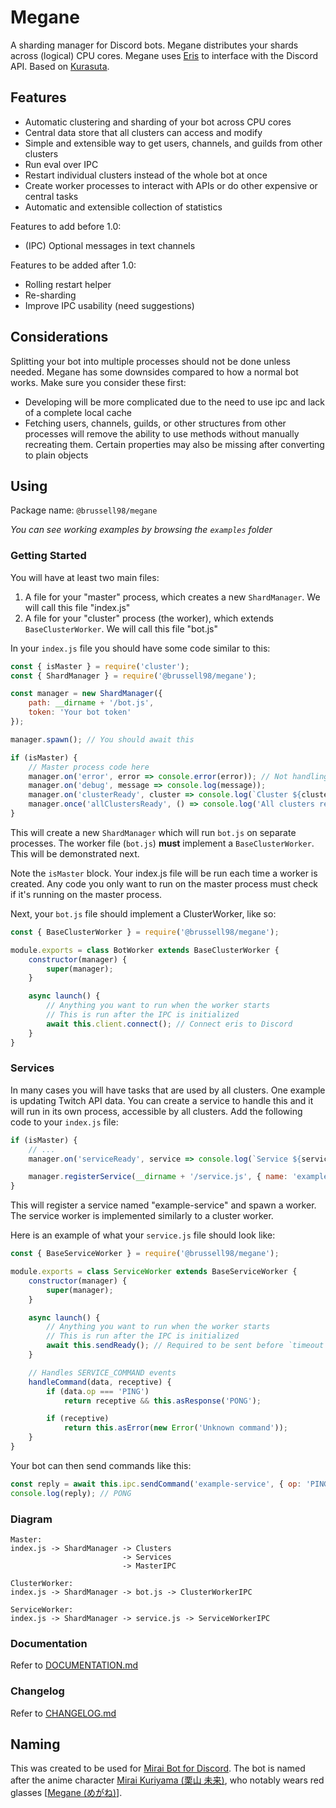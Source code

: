 # Megane

A sharding manager for Discord bots. Megane distributes your shards across (logical) CPU cores. Megane uses [Eris](https://github.com/abalabahaha/eris) to interface with the Discord API. Based on [Kurasuta](https://github.com/DevYukine/Kurasuta).

## Features

- Automatic clustering and sharding of your bot across CPU cores
- Central data store that all clusters can access and modify
- Simple and extensible way to get users, channels, and guilds from other clusters
- Run eval over IPC
- Restart individual clusters instead of the whole bot at once
- Create worker processes to interact with APIs or do other expensive or central tasks
- Automatic and extensible collection of statistics

Features to add before 1.0:

- (IPC) Optional messages in text channels

Features to be added after 1.0:

- Rolling restart helper
- Re-sharding
- Improve IPC usability (need suggestions)

## Considerations

Splitting your bot into multiple processes should not be done unless needed. Megane has some downsides compared to how a normal bot works. Make sure you consider these first:

- Developing will be more complicated due to the need to use ipc and lack of a complete local cache
- Fetching users, channels, guilds, or other structures from other processes will remove the ability to use methods without manually recreating them. Certain properties may also be missing after converting to plain objects

## Using

Package name: `@brussell98/megane`

*You can see working examples by browsing the `examples` folder*

### Getting Started

You will have at least two main files:
1. A file for your "master" process, which creates a new `ShardManager`. We will call this file "index.js"
2. A file for your "cluster" process (the worker), which extends `BaseClusterWorker`. We will call this file "bot.js"

In your `index.js` file you should have some code similar to this:
```js
const { isMaster } = require('cluster');
const { ShardManager } = require('@brussell98/megane');

const manager = new ShardManager({
	path: __dirname + '/bot.js',
	token: 'Your bot token'
});

manager.spawn(); // You should await this

if (isMaster) {
	// Master process code here
	manager.on('error', error => console.error(error)); // Not handling these errors will kill everything when any error is emitted
	manager.on('debug', message => console.log(message));
	manager.on('clusterReady', cluster => console.log(`Cluster ${cluster.id} ready`));
	manager.once('allClustersReady', () => console.log('All clusters ready'));
}
```
This will create a new `ShardManager` which will run `bot.js` on separate processes. The worker file (`bot.js`) **must** implement a `BaseClusterWorker`. This will be demonstrated next.

Note the `isMaster` block. Your index.js file will be run each time a worker is created. Any code you only want to run on the master process must check if it's running on the master process.

Next, your `bot.js` file should implement a ClusterWorker, like so:
```js
const { BaseClusterWorker } = require('@brussell98/megane');

module.exports = class BotWorker extends BaseClusterWorker {
	constructor(manager) {
		super(manager);
	}

	async launch() {
		// Anything you want to run when the worker starts
		// This is run after the IPC is initialized
		await this.client.connect(); // Connect eris to Discord
	}
}
```

### Services

In many cases you will have tasks that are used by all clusters. One example is updating Twitch API data. You can create a service to handle this and it will run in its own process, accessible by all clusters. Add the following code to your `index.js` file:
```js
if (isMaster) {
	// ...
	manager.on('serviceReady', service => console.log(`Service ${service.name} ready`));

	manager.registerService(__dirname + '/service.js', { name: 'example-service', timeout: 60e3 });
}
```
This will register a service named "example-service" and spawn a worker. The service worker is implemented similarly to a cluster worker.

Here is an example of what your `service.js` file should look like:
```js
const { BaseServiceWorker } = require('@brussell98/megane');

module.exports = class ServiceWorker extends BaseServiceWorker {
	constructor(manager) {
		super(manager);
	}

	async launch() {
		// Anything you want to run when the worker starts
		// This is run after the IPC is initialized
		await this.sendReady(); // Required to be sent before `timeout`
	}

	// Handles SERVICE_COMMAND events
	handleCommand(data, receptive) {
		if (data.op === 'PING')
			return receptive && this.asResponse('PONG');

		if (receptive)
			return this.asError(new Error('Unknown command'));
	}
}
```
Your bot can then send commands like this:
```js
const reply = await this.ipc.sendCommand('example-service', { op: 'PING' }, { receptive: true });
console.log(reply); // PONG
```

### Diagram

```
Master:
index.js -> ShardManager -> Clusters
						 -> Services
						 -> MasterIPC

ClusterWorker:
index.js -> ShardManager -> bot.js -> ClusterWorkerIPC

ServiceWorker:
index.js -> ShardManager -> service.js -> ServiceWorkerIPC
```

### Documentation

Refer to [DOCUMENTATION.md](DOCUMENTATION.md)

### Changelog

Refer to [CHANGELOG.md](CHANGELOG.md)

## Naming

This was created to be used for [Mirai Bot for Discord](https://mirai.brussell.me). The bot is named after the anime character [Mirai Kuriyama (栗山 未来)](https://myanimelist.net/character/81751/Mirai_Kuriyama), who notably wears red glasses [[Megane (めがね)](https://jisho.org/word/眼鏡)].
